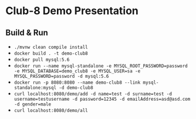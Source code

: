 # Club-8 Demo Presentation

## Build & Run


* `./mvnw clean compile install`
* `docker build . -t demo-club8`
* `docker pull mysql:5.6`
* `docker run --name mysql-standalone -e MYSQL_ROOT_PASSWORD=password -e MYSQL_DATABASE=demo_club8 -e MYSQL_USER=sa -e MYSQL_PASSWORD=password -d mysql:5.6`
* `docker run -p 8080:8080 --name demo-club8 --link mysql-standalone:mysql -d demo-club8`
* `curl localhost:8080/demo/add -d name=test -d surname=test -d username=testusername -d password=12345 -d emailAddress=asd@asd.com -d gender=male`
* `curl localhost:8080/demo/all`

